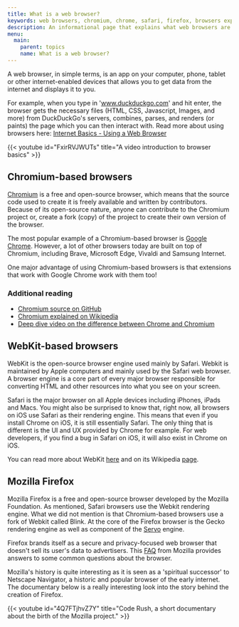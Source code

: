 ```yaml
---
title: What is a web browser?
keywords: web browsers, chromium, chrome, safari, firefox, browsers explained
description: An informational page that explains what web browsers are and the difference between the types of browsers on the market.
menu:
  main:
    parent: topics
    name: What is a web browser?
---
```


A web browser, in simple terms, is an app on your computer, phone, tablet or other internet-enabled devices that allows you to get data from the internet and displays it to you.

For example, when you type in 'www.duckduckgo.com' and hit enter, the browser gets the necessary files (HTML, CSS, Javascript, Images, and more) from DuckDuckGo's servers, combines, parses, and renders (or paints) the page which you can then interact with. Read more about using browsers here: [Internet Basics - Using a Web Browser](https://edu.gcfglobal.org/en/internetbasics/using-a-web-browser/1/ "Internet Basics - Using a Web Browser")

{{< youtube id="FxirRVJWUTs" title="A video introduction to browser basics" >}}

## Chromium-based browsers

[Chromium](https://www.chromium.org/chromium-projects/ "The Chromium Project") is a free and open-source browser, which means that the source code used to create it is freely available and written by contributors. Because of its open-source nature, anyone can contribute to the Chromium project or, create a fork (copy) of the project to create their own version of the browser.

The most popular example of a Chromium-based browser is [Google Chrome](https://www.google.com/chrome/ "Google Chrome"). However, a lot of other browsers today are built on top of Chromium, including Brave, Microsoft Edge, Vivaldi and Samsung Internet.

One major advantage of using Chromium-based browsers is that extensions that work with Google Chrome work with them too!

### Additional reading

- [Chromium source on GitHub](https://github.com/chromium/chromium)
- [Chromium explained on Wikipedia](<https://en.wikipedia.org/wiki/Chromium_(web_browser)>)
- [Deep dive video on the difference between Chrome and Chromium](https://www.youtube.com/watch?v=xxuioJkc0J8)

## WebKit-based browsers

WebKit is the open-source browser engine used mainly by Safari. Webkit is maintained by Apple computers and mainly used by the Safari web browser. A browser engine is a core part of every major browser responsible for converting HTML and other resources into what you see on your screen.

Safari is the major browser on all Apple devices including iPhones, iPads and Macs. You might also be surprised to know that, right now, all browsers on iOS use Safari as their rendering engine. This means that even if you install Chrome on iOS, it is still essentially Safari. The only thing that is different is the UI and UX provided by Chrome for example. For web developers, if you find a bug in Safari on iOS, it will also exist in Chrome on iOS.

You can read more about WebKit [here](https://webkit.org/ "here") and on its Wikipedia [page](https://en.wikipedia.org/wiki/WebKit "page").

## Mozilla Firefox

Mozilla Firefox is a free and open-source browser developed by the Mozilla Foundation. As mentioned, Safari browsers use the Webkit rendering engine. What we did not mention is that Chromium-based browsers use a fork of Webkit called Blink. At the core of the Firefox browser is the Gecko rendering engine as well as component of the [Servo](https://servo.org/) engine.

Firefox brands itself as a secure and privacy-focused web browser that doesn't sell its user's data to advertisers. This [FAQ](https://www.mozilla.org/en-US/firefox/faq/) from Mozilla provides answers to some common questions about the browser.

Mozilla's history is quite interesting as it is seen as a 'spiritual successor' to Netscape Navigator, a historic and popular browser of the early internet. The documentary below is a really interesting look into the story behind the creation of Firefox.

{{< youtube id="4Q7FTjhvZ7Y" title="Code Rush, a short documentary about the birth of the Mozilla project." >}}
